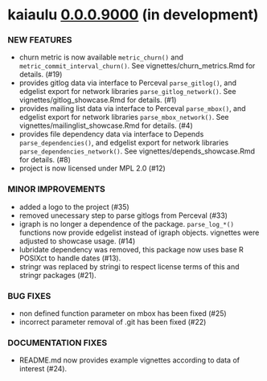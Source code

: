 kaiaulu [0.0.0.9000](https://github.com/sailuh/kaiaulu/milestone/1) (in development)
=========================

### NEW FEATURES

  * churn metric is now available `metric_churn()` and `metric_commit_interval_churn()`. See vignettes/churn_metrics.Rmd for details. (#19) 
  * provides gitlog data via interface to Perceval `parse_gitlog()`, and edgelist export for network libraries `parse_gitlog_network()`. See vignettes/gitlog_showcase.Rmd for details. (#1)
  * provides mailing list data via interface to Perceval `parse_mbox()`, and edgelist export for network libraries `parse_mbox_network()`. See vignettes/mailinglist_showcase.Rmd for details. (#4)
  * provides file dependency data via interface to Depends `parse_dependencies()`, and edgelist export for network libraries `parse_dependencies_network()`. See vignettes/depends_showcase.Rmd for details. (#8)
  * project is now licensed under MPL 2.0 (#12)
  

### MINOR IMPROVEMENTS

  * added a logo to the project (#35)
  * removed unecessary step to parse gitlogs from Perceval (#33)
  * igraph is no longer a dependence of the package. `parse_log_*()` functions now provide edgelist instead of igraph objects. vignettes were adjusted to showcase usage. (#14)
  * lubridate dependency was removed, this package now uses base R POSIXct to handle dates (#13).
  * stringr was replaced by stringi to respect license terms of this and stringr packages (#21).

### BUG FIXES

  * non defined function parameter on mbox has been fixed (#25)
  * incorrect parameter removal of .git has been fixed (#22)

### DOCUMENTATION FIXES

  * README.md now provides example vignettes according to data of interest (#24).
